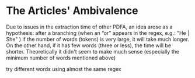 # The Articles' Ambivalence

Due to issues in the extraction time of other PDFA, an idea arose as a hypothesis: after a branching (when an “or” appears in the regex, e.g.: "He | She" ) if the number of words (tokens) is very large, it will take much longer. On the other hand, if it has few words (three or less), the time will be shorter. Theoretically it didn't seem to make much sense (especially the minimum number of words mentioned above)


try different words using almost the same regex
